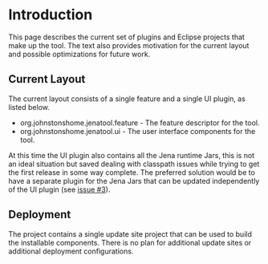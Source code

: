 # Introduction #

This page describes the current set of plugins and Eclipse projects that make up the tool. The text also provides motivation for the current layout and possible optimizations for future work.

## Current Layout ##

The current layout consists of a single feature and a single UI plugin, as listed below.

  * org.johnstonshome.jenatool.feature - The feature descriptor for the tool.
  * org.johnstonshome.jenatool.ui - The user interface components for the tool.

At this time the UI plugin also contains all the Jena runtime Jars, this is not an ideal situation but saved dealing with classpath issues while trying to get the first release in some way complete. The preferred solution would be to have a separate plugin for the Jena Jars that can be updated independently of the UI plugin (see [issue #3](http://code.google.com/p/jenatool/issues/detail?id=3)).

## Deployment ##

The project contains a single update site project that can be used to build the installable components. There is no plan for additional update sites or additional deployment configurations.